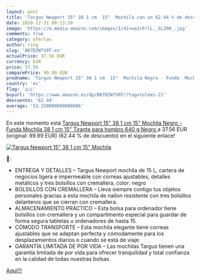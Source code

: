 ```yaml
---
layout: post
title: 'Targus Newport 15" 38 1 cm  15"  Mochila con un 62.44 % de descuento'
date: 2020-12-31 08:13:10
image: 'https://m.media-amazon.com/images/I/41+waJcFrlL._SL200_.jpg'
comments: true
category: ofertas
author: ring
slug: 'B07DZW7V8T-es'
actualPrice: 37.56 EUR
currency: EUR
price: 37.56
comparePrice: 99.99 EUR
prodname: 'Targus Newport 15" 38 1 cm  15"  Mochila Negro - Funda  Mochila  38 1 cm  15"   Tirante para hombro  640 g  Negro '
country: 'es'
flag: '🇪🇸'
buyurl: 'https://www.amazon.es/dp/B07DZW7V8T/?tag=tolees-21'
descuento: '62.44'
average: '53.150000000000006'
---
```


En este momento está [Targus Newport 15" 38 1 cm  15"  Mochila Negro - Funda  Mochila  38 1 cm  15"   Tirante para hombro  640 g  Negro ](https://www.amazon.es/dp/B07DZW7V8T/?tag=tolees-21) a 37.56 EUR (original: 99.99 EUR) (62.44 %  de descuento) en el siguiente enlace!

[![Targus Newport 15" 38 1 cm  15"  Mochila](https://m.media-amazon.com/images/I/41+waJcFrlL._SL200_.jpg)](https://www.amazon.es/dp/B07DZW7V8T/?tag=tolees-21)

🔎:

- ENTREGA Y DETALLES – Targus Newport mochila de 15 L, cartera de negocios ligera e impermeable con correas ajustables, detalles metálicos y tres bolsillos con cremallera, color: negro
- BOLSILLOS CON CREMALLERA – Lleva siempre contigo tus objetos personales gracias a esta mochila de nailon resistente con tres bolsillos delanteros que se cierran con cremallera.
- ALMACENAMIENTO PRÁCTICO – Esta bolsa para ordenador tiene bolsillos con cremallera y un compartimento especial para guardar de forma segura tabletas u ordenadores de hasta 15.
- CÓMODO TRANSPORTE – Esta mochila elegante tiene correas ajustables que se adaptan perfecta y cómodamente para los desplazamientos diarios o cuando se está de viaje.
- GARANTÍA LIMITADA DE POR VIDA – Las mochilas Targus tienen una garantía limitada de por vida para ofrecer tranquilidad y total confianza en la calidad de todas nuestras bolsas.

[Aquí!!!](https://www.amazon.es/dp/B07DZW7V8T/?tag=tolees-21)
